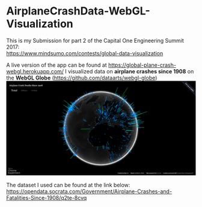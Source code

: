# AirplaneCrashData-WebGL-Visualization
This is my Submission for part 2 of the Capital One Engineering Summit 2017:   
https://www.mindsumo.com/contests/global-data-visualization

A live version of the app can be found at https://global-plane-crash-webgl.herokuapp.com/
I visualized data on **airplane crashes since 1908** on the **WebGL Globe** (https://github.com/dataarts/webgl-globe)
![Alt text](/sample.PNG "Screenshot")

The dataset I used can be found at the link below:   
https://opendata.socrata.com/Government/Airplane-Crashes-and-Fatalities-Since-1908/q2te-8cvq


